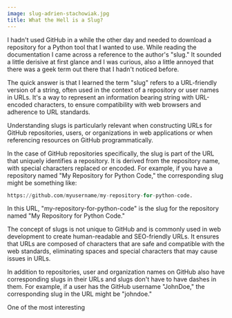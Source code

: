 ```yaml
---
image: slug-adrien-stachowiak.jpg
title: What the Hell is a Slug?
---
```


I hadn't used GitHub in a while the other day and needed to download a repository for a Python tool that I wanted to use. While reading the documentation I came across a reference to the author's "slug." It sounded a little derisive at first glance and I was curious, also a little annoyed that there was a geek term out there that I hadn't noticed before. 

The quick answer is that I learned the term "slug" refers to a URL-friendly version of a string, often used in the context of a repository or user names in URLs. It's a way to represent an information bearing string with URL-encoded characters, to ensure compatibility with web browsers and adherence to URL standards.

Understanding slugs is particularly relevant when constructing URLs for GitHub repositories, users, or organizations in web applications or when referencing resources on GitHub programmatically.

In the case of GitHub repositories specifically, the slug is part of the URL that uniquely identifies a repository. It is derived from the repository name, with special characters replaced or encoded. For example, if you have a repository named "My Repository for Python Code," the corresponding slug might be something like:

```py
https://github.com/myusername/my-repository-for-python-code.
```

In this URL, "my-repository-for-python-code" is the slug for the repository named "My Repository for Python Code."

The concept of slugs is not unique to GitHub and is commonly used in web development to create human-readable and SEO-friendly URLs. It ensures that URLs are composed of characters that are safe and compatible with the web standards, eliminating spaces and special characters that may cause issues in URLs.

In addition to repositories, user and organization names on GitHub also have corresponding slugs in their URLs and slugs don't have to have dashes in them. For example, if a user has the GitHub username "JohnDoe," the corresponding slug in the URL might be "johndoe."

One of the most interesting 
